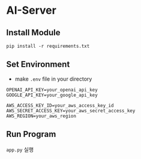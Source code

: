 # AI-Server

## Install Module

```
pip install -r requirements.txt
```

## Set Environment

* make `.env` file in your directory

```
OPENAI_API_KEY=your_openai_api_key
GOOGLE_API_KEY=your_google_api_key

AWS_ACCESS_KEY_ID=your_aws_access_key_id
AWS_SECRET_ACCESS_KEY=your_aws_secret_access_key
AWS_REGION=your_aws_region
```

## Run Program

`app.py` 실행
